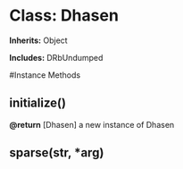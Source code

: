 # Class: Dhasen
**Inherits:** Object
    
**Includes:** DRbUndumped
  




#Instance Methods
## initialize() [](#method-i-initialize)

**@return** [Dhasen] a new instance of Dhasen

## sparse(str, *arg) [](#method-i-sparse)

